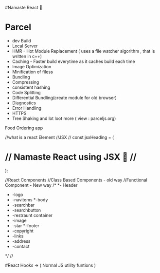 #Namaste React 🚀

# Parcel
 - dev Build
 - Local Server
 - HMR - Hot Module Replacement ( uses a file watcher algorithm , that is written in c++)
 - Caching - Faster build everytime as it caches build each time 
 - Image Optimization 
 - Minification of filess 
 - Bundling
 - Compressing
 - consistent hashing 
 - Code Splitting
 - Differential Bundling(create module for old browser)
 - Diagnostics
 - Error Handling
 - HTTPS 
 - Tree Shaking
 and lot loot more ( view : parceljs.org)


Food Ordering app 

 //what is a react Element
//JSX
// const jsxHeading = (<h1 className="head" tabIndex="5">
//     Namaste React using JSX 🚀
//     </h1>);

//React Components
//Class Based Components - old way
//Functional Component - New way
/*
*- Header 
* -logo 
* -navitems
*-body
* -searchbar
* -searchbutton
* -restraunt container
*  -image
*  -star
*-footer
* -copyright
* -links
* -address
* -contact

*/
//

#React Hooks 
-> ( Normal JS utility funtions )